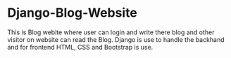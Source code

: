 # Django-Blog-Website
This is Blog webite where user can login and write there blog and other visitor on website can read the Blog. Django is use to handle the backhand and for frontend HTML, CSS and Bootstrap is use.
